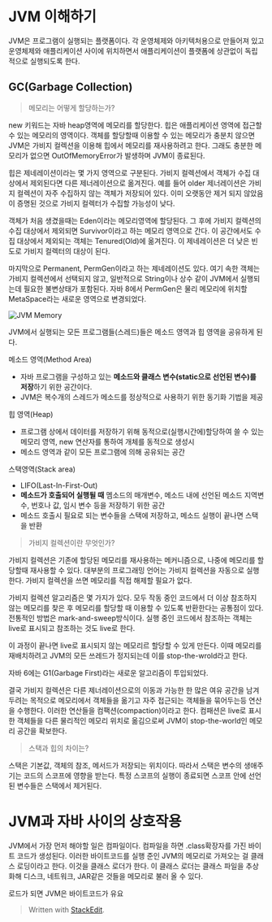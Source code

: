 # JVM 이해하기

JVM은 프로그램이 실행되는 플랫폼이다. 
각 운영체제와 아키텍처용으로 만들어져 있고 운영체제와 애플리케이션 사이에 위치하면서 애플리케이션이 플랫폼에 상관없이 독립적으로 실행되도록 한다. 


## GC(Garbage Collection)

> 메모리는 어떻게 할당하는가?

new 키워드는 자바 heap영역에 메모리를 할당한다. 힙은 애플리케이션 영역에 접근할 수 있는 메모리의 영역이다. 객체를 할당할때 이용할 수 있는 메모리가 충분치 않으면 JVM은 가비지 컬렉션을 이용해 힙에서 메모리를 재사용하려고 한다. 그래도 충분한 메모리가 없으면 OutOfMemoryError가 발생하며 JVM이 종료된다. 

힙은 제네레이션이라는 몇 가지 영역으로 구분된다. 가비지 컬렉션에서 객체가 수집 대상에서 제외된다면 다른 제너레이션으로 옮겨진다. 예를 들어 older 제너레이션은 가비지 컬렉션이 자주 수집하지 않는 객체가 저장되어 있다. 이미 오랫동안 제거 되지 않았음이 증명된 것으로 가비지 컬렉터가 수집할 가능성이 낮다. 

객체가 처음 생겼을때는 Eden이라는 메모리영역에 할당된다. 그 후에 가비지 컬렉션의 수집 대상에서 제외되면 Survivor이라고 하는 메모리 영역으로 간다. 이 공간에서도 수집 대상에서 제외되는 객체는 Tenured(Old)에 옮겨진다. 이 제네레이션은 더 낮은 빈도로 가비지 컬렉터의 대상이 된다. 

마지막으로 Permanent, PermGen이라고 하는 제네레이션도 있다. 여기 속한 객체는 가비지 컬렉션에서 선택되지 않고, 일반적으로 String이나 상수 같이 JVM에서 실행되는데 필요한 불변상태가 포함된다. 자바 8에서 PermGen은 물리 메모리에 위치할 MetaSpace라는 새로운 영역으로 변경되었다. 

![JVM Memory](https://blogfiles.pstatic.net/20160722_243/nature128_1469145805726eIO2A_PNG/JVM.PNG?type=w2)
  
JVM에서 실행되는 모든 프로그램들(스레드)들은 메소드 영역과 힙 영역을 공유하게 된다.  

메소드 영역(Method Area)
* 자바 프로그램을 구성하고 있는 **메소드와 클래스 변수(static으로 선언된 변수)를 저장**하기 위한 공간이다.  
* JVM은 복수개의 스레드가 메소드를 정상적으로 사용하기 위한 동기화 기법을 제공

힙 영역(Heap)
* 프로그램 상에서 데이터를 저장하기 위해 동적으로(실행시간에)할당하여 쓸 수 있는 메모리 영역, new 연산자를 통하여 개체를 동적으로 생성시  
* 메소드 영역과 같이 모든 프로그램에 의해 공유되는 공간

스택영역(Stack area)  
* LIFO(Last-In-First-Out)  
* **메소드가 호출되어 실행될 때**  멤소드의 매개변수, 메소드 내에 선언된 메소드 지역변수, 번호나 값, 임시 변수 등을 저장하기 위한 공간
* 메소드 호출시 필요로 되는 변수들을 스택에 저장하고, 메소드 실행이 끝나면 스택을 반환

> 가비지 컬렉션이란 무엇인가?

가비지 컬렉션은 기존에 할당된 메모리를 재사용하는 메커니즘으로, 나중에 메모리를 할당할때 재사용할 수 있다. 대부분의 프로그래밍 언어는 가비지 컬렉션을 자동으로 실행한다. 가비지 컬렉션을 쓰면 메모리를 직접 해제할 필요가 없다. 

가비지 컬렉션 알고리즘은 몇 가지가 있다. 모두 작동 중인 코드에서 더 이상 참조하지 않는 메모리를 찾은 후 메모리를 할당할 때 이용할 수 있도록 반환한다는 공통점이 있다. 전통적인 방법은 mark-and-sweep방식이다. 실행 중인 코드에서 참조하는 객체는 live로 표시되고 참조하는 것도 live로 한다. 

이 과정이 끝나면 live로 표시되지 않는 메모리르 할당할 수 있게 만든다. 이때 메모리를 재배치하려고 JVM의 모든 쓰레드가 정지되는데 이를 stop-the-wrold라고 한다. 

자바 6에는 G1(Garbage First)라는 새로운 알고리즘이 투입되었다. 

결국 가비지 컬렉션은 다른 제너레이션으로의 이동과 가능한 한 많은 여유 공간을 남겨두려는 목적으로 메모리에서 객체들을 옮기고 자주 접근되는 객체들을 묶어두는등 연산을 수행한다. 이러한 연산들을 컴팩션(compaction)이라고 한다. 컴패션은 live로 표시한 객체들을 다른 물리적인 메모리 위치로 옮김으로써 JVM이 stop-the-world인 메모리 공간을 확보한다. 

> 스택과 힙의 차이는?

스택은 기본값, 객체의 참조, 메서드가 저장되는 위치이다. 따라서 스택은 변수의 생애주기는 코드의 스코프에 영향을 받는다. 특정 스코프의 실행이 종료되면 스코프 안에 선언된 변수들은 스택에서 제거된다. 

# JVM과 자바 사이의 상호작용

JVM에서 가장 먼저 해야할 일은 컴파일이다. 컴파일을 하면 .class확장자를 가진 바이트 코드가 생성된다. 이러한 바이트코드를 실행 준인 JVM의 메모리로 가져오는 걸 클래스 로딩이라고 한다. 이것을 클래스 로더가 한다. 이 클래스 로더는 클래스 파일을 추상화해 디스크, 네트워크, JAR같은 것들을 메모리로 불러 올 수 있다. 

로드가 되면 JVM은 바이트코드가 유요






> Written with [StackEdit](https://stackedit.io/).
<!--stackedit_data:
eyJoaXN0b3J5IjpbMTg3OTA0NzIwMywxMDc4ODE1Mzc4LC0xOD
c2ODQ4MDc2LDI4MDUwMDEzNywtMzI5NjY2NDI3LDEyNzUxNDYz
MzAsMTA2OTM3MjA1NF19
-->